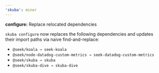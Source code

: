 ```yaml
---
'skuba': minor
---
```


**configure:** Replace relocated dependencies

`skuba configure` now replaces the following dependencies and updates their import paths via naive find-and-replace:

- `@seek/koala → seek-koala`
- `@seek/node-datadog-custom-metrics → seek-datadog-custom-metrics`
- `@seek/skuba → skuba`
- `@seek/skuba-dive → skuba-dive`
